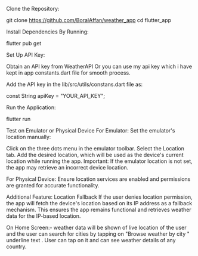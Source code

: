 Clone the Repository:

git clone https://github.com/BoralAffan/weather_app
cd flutter_app

Install Dependencies By Running:

flutter pub get

Set Up API Key:

Obtain an API key from WeatherAPI Or you can use my api key which i have kept in app constants.dart file for smooth process.

Add the API key in the lib/src/utils/constans.dart file as:

const String apiKey = "YOUR_API_KEY";

Run the Application:

flutter run

Test on Emulator or Physical Device
For Emulator:
Set the emulator's location manually:

Click on the three dots menu in the emulator toolbar.
Select the Location tab.
Add the desired location, which will be used as the device's current location while running the app.
Important: If the emulator location is not set, the app may retrieve an incorrect device location.

For Physical Device:
Ensure location services are enabled and permissions are granted for accurate functionality.

Additional Feature: Location Fallback
If the user denies location permission, the app will fetch the device's location based on its IP address as a fallback mechanism.
This ensures the app remains functional and retrieves weather data for the IP-based location.


On Home Screen:- weather data will be shown of live location of the user and the user can search for cities by tapping on "Browse weather by city " underline text . User can tap on it and can see weather details of any country. 
